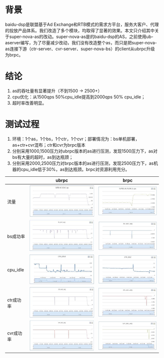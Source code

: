 # 背景

baidu-dsp是联盟基于Ad Exchange和RTB模式的需求方平台，服务大客户、代理的投放产品体系。我们改造了多个模块，均取得了显著的效果。本文只介绍其中关于super-nova-as的改动。super-nova-as是的baidu-dsp的AS，之前使用ub-aserver编写，为了尽量减少改动，我们没有改造整个as，而只是把super-nova-as连接下游（ctr-server、cvr-server、super-nova-bs）的client从ubrpc升级为brpc。

# 结论

1. as的吞吐量有显著提升（不到1500 -> 2500+）
2. cpu优化：从1500qps 50%cpu_idle提高到2000qps 50% cpu_idle；
3. 超时率改善明显。

# 测试过程

1. 环境：1个as，1个bs，1个ctr，1个cvr；部署情况为：bs单机部署，as+ctr+cvr混布；ctr和cvr为brpc版本
2. 分别采用1000,1500压力对ubrpc版本的as进行压测，发现1500压力下，as对bs有大量的超时，as到达瓶颈；
3. 分别采用2000,2500压力对brpc版本的as进行压测，发现2500压力下，as机器的cpu_idle低于30%，as到达瓶颈。brpc对资源利用充分。

|          | ubrpc                                    | brpc                                |
| -------- | ---------------------------------------- | ---------------------------------------- |
| 流量       | ![img](../images/baidu_dsp_compare_1.png) | ![img](../images/baidu_dsp_compare_2.png) |
| bs成功率    | ![img](../images/baidu_dsp_compare_3.png) | ![img](../images/baidu_dsp_compare_4.png) |
| cpu_idle | ![img](../images/baidu_dsp_compare_5.png) | ![img](../images/baidu_dsp_compare_6.png) |
| ctr成功率   | ![img](../images/baidu_dsp_compare_7.png) | ![img](../images/baidu_dsp_compare_8.png) |
| cvr成功率   | ![img](../images/baidu_dsp_compare_9.png) | ![img](../images/baidu_dsp_compare_10.png) |
